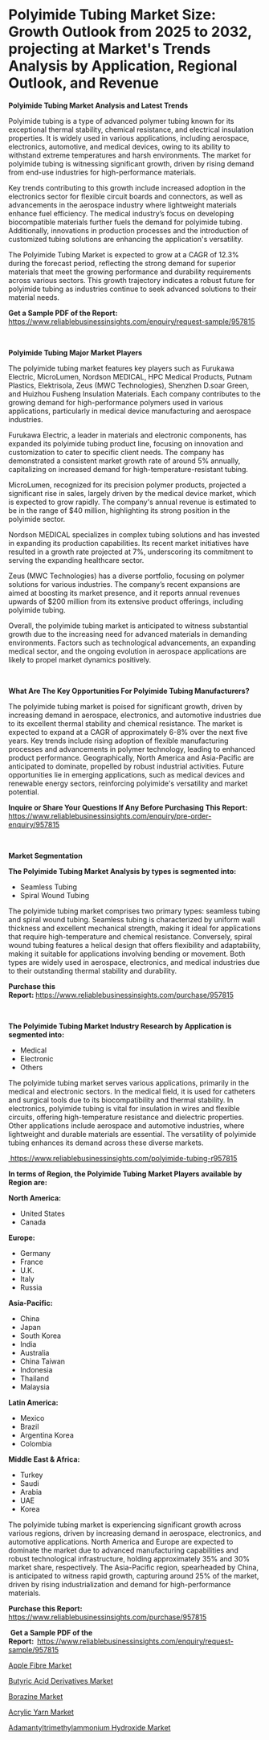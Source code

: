 <p><h1>Polyimide Tubing Market Size: Growth Outlook from 2025 to 2032, projecting at Market's Trends Analysis by Application, Regional Outlook, and Revenue</h1></p><p><strong>Polyimide Tubing Market Analysis and Latest Trends</strong></p>
<p><p>Polyimide tubing is a type of advanced polymer tubing known for its exceptional thermal stability, chemical resistance, and electrical insulation properties. It is widely used in various applications, including aerospace, electronics, automotive, and medical devices, owing to its ability to withstand extreme temperatures and harsh environments. The market for polyimide tubing is witnessing significant growth, driven by rising demand from end-use industries for high-performance materials. </p><p>Key trends contributing to this growth include increased adoption in the electronics sector for flexible circuit boards and connectors, as well as advancements in the aerospace industry where lightweight materials enhance fuel efficiency. The medical industry’s focus on developing biocompatible materials further fuels the demand for polyimide tubing. Additionally, innovations in production processes and the introduction of customized tubing solutions are enhancing the application's versatility. </p><p>The Polyimide Tubing Market is expected to grow at a CAGR of 12.3% during the forecast period, reflecting the strong demand for superior materials that meet the growing performance and durability requirements across various sectors. This growth trajectory indicates a robust future for polyimide tubing as industries continue to seek advanced solutions to their material needs.</p></p>
<p><strong>Get a Sample PDF of the Report:&nbsp;</strong> <a href="https://www.reliablebusinessinsights.com/enquiry/request-sample/957815?utm_campaign=950&utm_medium=2&utm_source=Github&utm_content=ia&utm_term=31032025&utm_id=polyimide-tubing">https://www.reliablebusinessinsights.com/enquiry/request-sample/957815</a></p>
<p>&nbsp;</p>
<p><strong>Polyimide Tubing Major Market Players</strong></p>
<p><p>The polyimide tubing market features key players such as Furukawa Electric, MicroLumen, Nordson MEDICAL, HPC Medical Products, Putnam Plastics, Elektrisola, Zeus (MWC Technologies), Shenzhen D.soar Green, and Huizhou Fusheng Insulation Materials. Each company contributes to the growing demand for high-performance polymers used in various applications, particularly in medical device manufacturing and aerospace industries.</p><p>Furukawa Electric, a leader in materials and electronic components, has expanded its polyimide tubing product line, focusing on innovation and customization to cater to specific client needs. The company has demonstrated a consistent market growth rate of around 5% annually, capitalizing on increased demand for high-temperature-resistant tubing.</p><p>MicroLumen, recognized for its precision polymer products, projected a significant rise in sales, largely driven by the medical device market, which is expected to grow rapidly. The company's annual revenue is estimated to be in the range of $40 million, highlighting its strong position in the polyimide sector.</p><p>Nordson MEDICAL specializes in complex tubing solutions and has invested in expanding its production capabilities. Its recent market initiatives have resulted in a growth rate projected at 7%, underscoring its commitment to serving the expanding healthcare sector.</p><p>Zeus (MWC Technologies) has a diverse portfolio, focusing on polymer solutions for various industries. The company’s recent expansions are aimed at boosting its market presence, and it reports annual revenues upwards of $200 million from its extensive product offerings, including polyimide tubing.</p><p>Overall, the polyimide tubing market is anticipated to witness substantial growth due to the increasing need for advanced materials in demanding environments. Factors such as technological advancements, an expanding medical sector, and the ongoing evolution in aerospace applications are likely to propel market dynamics positively.</p></p>
<p>&nbsp;</p>
<p><strong>What Are The Key Opportunities For Polyimide Tubing Manufacturers?</strong></p>
<p><p>The polyimide tubing market is poised for significant growth, driven by increasing demand in aerospace, electronics, and automotive industries due to its excellent thermal stability and chemical resistance. The market is expected to expand at a CAGR of approximately 6-8% over the next five years. Key trends include rising adoption of flexible manufacturing processes and advancements in polymer technology, leading to enhanced product performance. Geographically, North America and Asia-Pacific are anticipated to dominate, propelled by robust industrial activities. Future opportunities lie in emerging applications, such as medical devices and renewable energy sectors, reinforcing polyimide's versatility and market potential.</p></p>
<p><strong>Inquire or Share Your Questions If Any Before Purchasing This Report:</strong> <a href="https://www.reliablebusinessinsights.com/enquiry/pre-order-enquiry/957815?utm_campaign=950&utm_medium=2&utm_source=Github&utm_content=ia&utm_term=31032025&utm_id=polyimide-tubing">https://www.reliablebusinessinsights.com/enquiry/pre-order-enquiry/957815</a></p>
<p>&nbsp;</p>
<p><strong>Market Segmentation</strong></p>
<p><strong>The Polyimide Tubing Market Analysis by types is segmented into:</strong></p>
<p><ul><li>Seamless Tubing</li><li>Spiral Wound Tubing</li></ul></p>
<p><p>The polyimide tubing market comprises two primary types: seamless tubing and spiral wound tubing. Seamless tubing is characterized by uniform wall thickness and excellent mechanical strength, making it ideal for applications that require high-temperature and chemical resistance. Conversely, spiral wound tubing features a helical design that offers flexibility and adaptability, making it suitable for applications involving bending or movement. Both types are widely used in aerospace, electronics, and medical industries due to their outstanding thermal stability and durability.</p></p>
<p><strong>Purchase this Report:&nbsp;</strong><a href="https://www.reliablebusinessinsights.com/purchase/957815?utm_campaign=950&utm_medium=2&utm_source=Github&utm_content=ia&utm_term=31032025&utm_id=polyimide-tubing">https://www.reliablebusinessinsights.com/purchase/957815</a></p>
<p>&nbsp;</p>
<p><strong>The Polyimide Tubing Market Industry Research by Application is segmented into:</strong></p>
<p><ul><li>Medical</li><li>Electronic</li><li>Others</li></ul></p>
<p><p>The polyimide tubing market serves various applications, primarily in the medical and electronic sectors. In the medical field, it is used for catheters and surgical tools due to its biocompatibility and thermal stability. In electronics, polyimide tubing is vital for insulation in wires and flexible circuits, offering high-temperature resistance and dielectric properties. Other applications include aerospace and automotive industries, where lightweight and durable materials are essential. The versatility of polyimide tubing enhances its demand across these diverse markets.</p></p>
<p><a href="https://www.reliablebusinessinsights.com/polyimide-tubing-r957815?utm_campaign=950&utm_medium=2&utm_source=Github&utm_content=ia&utm_term=31032025&utm_id=polyimide-tubing">&nbsp;https://www.reliablebusinessinsights.com/polyimide-tubing-r957815</a></p>
<p><strong>In terms of Region, the Polyimide Tubing Market Players available by Region are:</strong></p>
<p>
    <p> <strong> North America: </strong>
        <ul>
            <li>United States</li>
            <li>Canada</li>
        </ul>
        </p> 
    <p> <strong> Europe: </strong>
        <ul>
            <li>Germany</li>
            <li>France</li>
            <li>U.K.</li>
            <li>Italy</li>
            <li>Russia</li>
        </ul>
        </p> 
    <p> <strong> Asia-Pacific: </strong>
        <ul>
            <li>China</li>
            <li>Japan</li>
            <li>South Korea</li>
            <li>India</li>
            <li>Australia</li>
            <li>China Taiwan</li>
            <li>Indonesia</li>
            <li>Thailand</li>
            <li>Malaysia</li>
        </ul>
        </p> 
    <p> <strong> Latin America: </strong>
        <ul>
            <li>Mexico</li>
            <li>Brazil</li>
            <li>Argentina Korea</li>
            <li>Colombia</li>
        </ul>
        </p> 
    <p> <strong> Middle East & Africa: </strong>
        <ul>
            <li>Turkey</li>
            <li>Saudi</li>
            <li>Arabia</li>
            <li>UAE</li>
            <li>Korea</li>
        </ul>
    </p>
    </p>
<p><p>The polyimide tubing market is experiencing significant growth across various regions, driven by increasing demand in aerospace, electronics, and automotive applications. North America and Europe are expected to dominate the market due to advanced manufacturing capabilities and robust technological infrastructure, holding approximately 35% and 30% market share, respectively. The Asia-Pacific region, spearheaded by China, is anticipated to witness rapid growth, capturing around 25% of the market, driven by rising industrialization and demand for high-performance materials.</p></p>
<p><strong>Purchase this Report: </strong><a href="https://www.reliablebusinessinsights.com/purchase/957815?utm_campaign=950&utm_medium=2&utm_source=Github&utm_content=ia&utm_term=31032025&utm_id=polyimide-tubing">https://www.reliablebusinessinsights.com/purchase/957815</a></p>
<p>&nbsp;<strong>Get a Sample PDF of the Report:&nbsp;&nbsp;</strong><a href="https://www.reliablebusinessinsights.com/enquiry/request-sample/957815?utm_campaign=950&utm_medium=2&utm_source=Github&utm_content=ia&utm_term=31032025&utm_id=polyimide-tubing">https://www.reliablebusinessinsights.com/enquiry/request-sample/957815</a></p>
<p><strong></strong></p>
<p><p><a href="https://github.com/OlenFleming68/Market-Research-Report-List-1/blob/main/apple-fibre-market.md?utm_campaign=950&utm_medium=2&utm_source=Github&utm_content=ia&utm_term=31032025&utm_id=polyimide-tubing">Apple Fibre Market</a></p><p><a href="https://github.com/rodinayygacklezi/Market-Research-Report-List-1/blob/main/butyric-acid-derivatives-market.md?utm_campaign=950&utm_medium=2&utm_source=Github&utm_content=ia&utm_term=31032025&utm_id=polyimide-tubing">Butyric Acid Derivatives Market</a></p><p><a href="https://github.com/lindaopodray/Market-Research-Report-List-1/blob/main/borazine-market.md?utm_campaign=950&utm_medium=2&utm_source=Github&utm_content=ia&utm_term=31032025&utm_id=polyimide-tubing">Borazine Market</a></p><p><a href="https://github.com/XavierTyler76/Market-Research-Report-List-1/blob/main/acrylic-yarn-market.md?utm_campaign=950&utm_medium=2&utm_source=Github&utm_content=ia&utm_term=31032025&utm_id=polyimide-tubing">Acrylic Yarn Market</a></p><p><a href="https://github.com/marlanamarvn/Market-Research-Report-List-1/blob/main/adamantyltrimethylammonium-hydroxide-market.md?utm_campaign=950&utm_medium=2&utm_source=Github&utm_content=ia&utm_term=31032025&utm_id=polyimide-tubing">Adamantyltrimethylammonium Hydroxide Market</a></p></p>